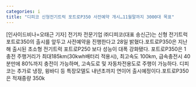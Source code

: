 ```yaml
---
categories: i
title: "디피코 신형전기트럭 포트로P350 사전예약 개시…11월말까지 3000대 목표"
---
```

[인사이드비나=오태근 기자] 전기차 전문기업 ㈜디피코(대표 송신근)는 신형 전기트럭 포트로350의 출시를 앞두고 사전예약을 진행한다고 28일 밝혔다.포트로P350은 지난해 출시된 초소형 전기트럭 포트로P250 보다 성능이 대폭 강화됐다. 포트로P350은 1충전 주행거리가 최대185km(30kwh배터리 적용시), 최고속도 100km, 급속충전시 40분만에 80%까지 충전이 가능하며, 고속도로 및 자동차전용도로 주행이 가능하다. 디피코는 추가로 냉장, 윙바디 등 특장모델도 내년초까지 연이어 출시예정이다.포트로P350은 적재중량 350k